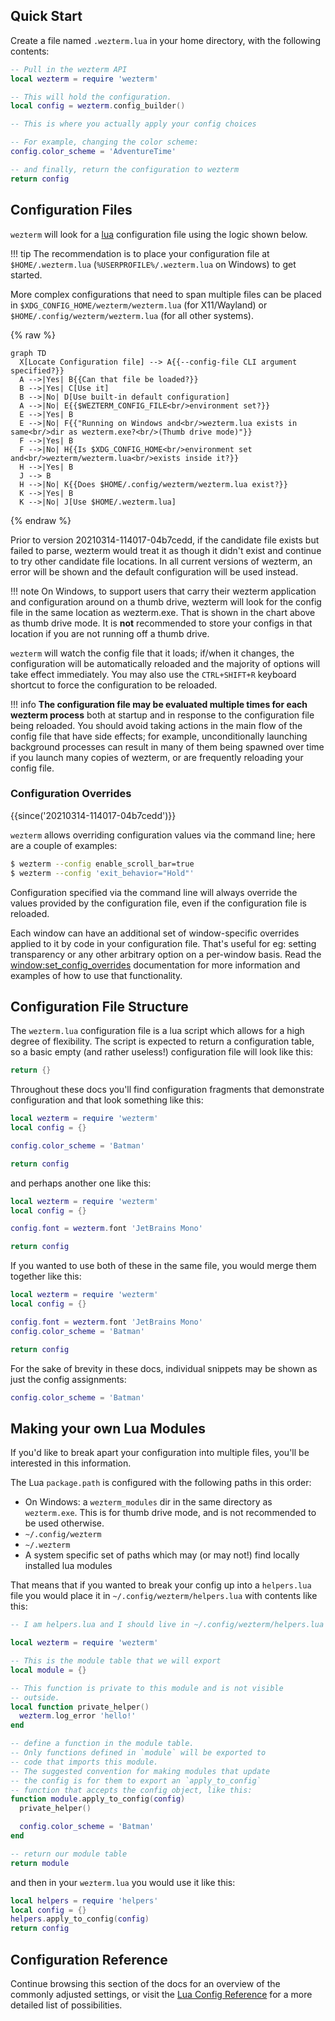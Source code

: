 
## Quick Start

Create a file named `.wezterm.lua` in your home directory, with the following
contents:

```lua
-- Pull in the wezterm API
local wezterm = require 'wezterm'

-- This will hold the configuration.
local config = wezterm.config_builder()

-- This is where you actually apply your config choices

-- For example, changing the color scheme:
config.color_scheme = 'AdventureTime'

-- and finally, return the configuration to wezterm
return config
```

## Configuration Files

`wezterm` will look for a [lua](https://www.lua.org/manual/5.3/manual.html)
configuration file using the logic shown below.

!!! tip
    The recommendation is to place your configuration file at `$HOME/.wezterm.lua`
    (`%USERPROFILE%/.wezterm.lua` on Windows) to get started.

More complex configurations that need to span multiple files can be placed in
`$XDG_CONFIG_HOME/wezterm/wezterm.lua` (for X11/Wayland) or
`$HOME/.config/wezterm/wezterm.lua` (for all other systems).

{% raw %}
```mermaid
graph TD
  X[Locate Configuration file] --> A{{--config-file CLI argument specified?}}
  A -->|Yes| B{{Can that file be loaded?}}
  B -->|Yes| C[Use it]
  B -->|No| D[Use built-in default configuration]
  A -->|No| E{{$WEZTERM_CONFIG_FILE<br/>environment set?}}
  E -->|Yes| B
  E -->|No| F{{"Running on Windows and<br/>wezterm.lua exists in same<br/>dir as wezterm.exe?<br/>(Thumb drive mode)"}}
  F -->|Yes| B
  F -->|No| H{{Is $XDG_CONFIG_HOME<br/>environment set and<br/>wezterm/wezterm.lua<br/>exists inside it?}}
  H -->|Yes| B
  J --> B
  H -->|No| K{{Does $HOME/.config/wezterm/wezterm.lua exist?}}
  K -->|Yes| B
  K -->|No| J[Use $HOME/.wezterm.lua]
```
{% endraw %}

Prior to version 20210314-114017-04b7cedd, if the candidate file exists but
failed to parse, wezterm would treat it as though it didn't exist and continue
to try other candidate file locations. In all current versions of wezterm, an
error will be shown and the default configuration will be used instead.

!!! note
    On Windows, to support users that carry their wezterm application and
    configuration around on a thumb drive, wezterm will look for the config file in
    the same location as wezterm.exe.  That is shown in the chart above as thumb
    drive mode.  It is **not** recommended to store your configs in that
    location if you are not running off a thumb drive.

`wezterm` will watch the config file that it loads; if/when it changes, the
configuration will be automatically reloaded and the majority of options will
take effect immediately.  You may also use the `CTRL+SHIFT+R` keyboard shortcut
to force the configuration to be reloaded.

!!! info
    **The configuration file may be evaluated multiple times for each wezterm
    process** both at startup and in response to the configuration file being
    reloaded.  You should avoid taking actions in the main flow of the config file
    that have side effects; for example, unconditionally launching background
    processes can result in many of them being spawned over time if you launch
    many copies of wezterm, or are frequently reloading your config file.

### Configuration Overrides

{{since('20210314-114017-04b7cedd')}}

`wezterm` allows overriding configuration values via the command line; here are
a couple of examples:

```bash
$ wezterm --config enable_scroll_bar=true
$ wezterm --config 'exit_behavior="Hold"'
```

Configuration specified via the command line will always override the values
provided by the configuration file, even if the configuration file is reloaded.

Each window can have an additional set of window-specific overrides applied to
it by code in your configuration file.  That's useful for eg: setting
transparency or any other arbitrary option on a per-window basis.  Read the
[window:set_config_overrides](lua/window/set_config_overrides.md) documentation
for more information and examples of how to use that functionality.

## Configuration File Structure

The `wezterm.lua` configuration file is a lua script which allows for a high
degree of flexibility.   The script is expected to return a configuration
table, so a basic empty (and rather useless!) configuration file will look like
this:

```lua
return {}
```

Throughout these docs you'll find configuration fragments that demonstrate
configuration and that look something like this:

```lua
local wezterm = require 'wezterm'
local config = {}

config.color_scheme = 'Batman'

return config
```

and perhaps another one like this:

```lua
local wezterm = require 'wezterm'
local config = {}

config.font = wezterm.font 'JetBrains Mono'

return config
```

If you wanted to use both of these in the same file, you would merge them together
like this:

```lua
local wezterm = require 'wezterm'
local config = {}

config.font = wezterm.font 'JetBrains Mono'
config.color_scheme = 'Batman'

return config
```

For the sake of brevity in these docs, individual snippets may be shown as
just the config assignments:

```lua
config.color_scheme = 'Batman'
```

## Making your own Lua Modules

If you'd like to break apart your configuration into multiple files, you'll
be interested in this information.

The Lua `package.path` is configured with the following paths in this order:

* On Windows: a `wezterm_modules` dir in the same directory as `wezterm.exe`. This is for thumb drive mode, and is not recommended to be used otherwise.
* `~/.config/wezterm`
* `~/.wezterm`
* A system specific set of paths which may (or may not!) find locally installed lua modules

That means that if you wanted to break your config up into a `helpers.lua` file
you would place it in `~/.config/wezterm/helpers.lua` with contents like this:

```lua
-- I am helpers.lua and I should live in ~/.config/wezterm/helpers.lua

local wezterm = require 'wezterm'

-- This is the module table that we will export
local module = {}

-- This function is private to this module and is not visible
-- outside.
local function private_helper()
  wezterm.log_error 'hello!'
end

-- define a function in the module table.
-- Only functions defined in `module` will be exported to
-- code that imports this module.
-- The suggested convention for making modules that update
-- the config is for them to export an `apply_to_config`
-- function that accepts the config object, like this:
function module.apply_to_config(config)
  private_helper()

  config.color_scheme = 'Batman'
end

-- return our module table
return module
```

and then in your `wezterm.lua`
you would use it like this:

```lua
local helpers = require 'helpers'
local config = {}
helpers.apply_to_config(config)
return config
```


## Configuration Reference

Continue browsing this section of the docs for an overview of the commonly
adjusted settings, or visit the [Lua Config Reference](lua/config/index.md) for a more detailed list of possibilities.

